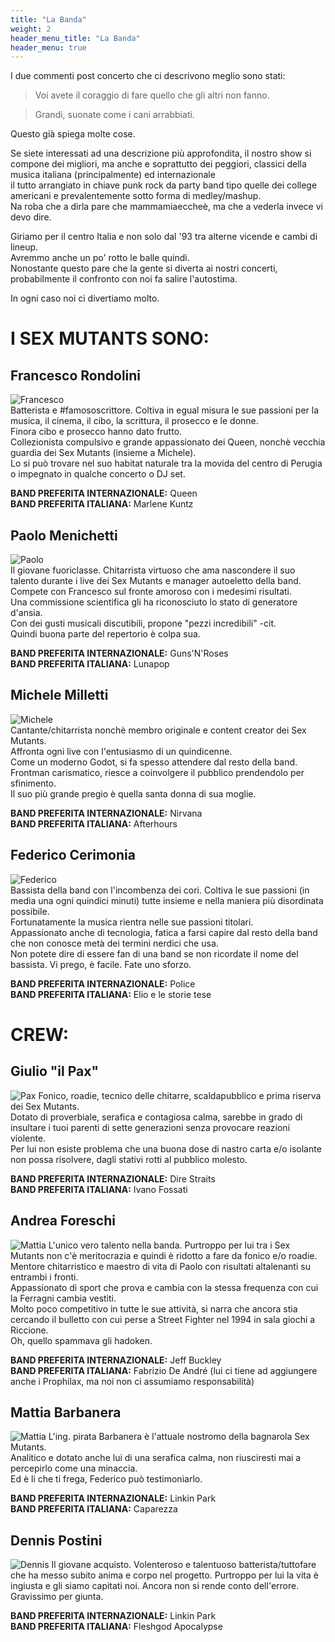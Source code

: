 ```yaml
---
title: "La Banda"
weight: 2
header_menu_title: "La Banda"
header_menu: true
---
```

I due commenti post concerto che ci descrivono meglio sono stati:  
  
>Voi avete il coraggio di fare quello che gli altri non fanno.  
  
>Grandi, suonate come i cani arrabbiati.  
  
Questo già spiega molte cose.  

Se siete interessati ad una descrizione più approfondita, il nostro show si compone dei migliori, ma anche e soprattutto dei peggiori, classici della musica italiana (principalmente) ed internazionale  
il tutto arrangiato in chiave punk rock da party band tipo quelle dei college americani e prevalentemente sotto forma di medley/mashup.  
Na roba che a dirla pare che mammamiaeccheè, ma che a vederla invece vi devo dire.  
  
Giriamo per il centro Italia e non solo dal '93 tra alterne vicende e cambi di lineup.  
Avremmo anche un po' rotto le balle quindi.  
Nonostante questo pare che la gente si diverta ai nostri concerti, probabilmente il confronto con noi fa salire l'autostima.  

In ogni caso noi ci divertiamo molto.

# I SEX MUTANTS SONO:

## Francesco Rondolini  

![Francesco](/rondo.png)  
Batterista e #famososcrittore. Coltiva in egual misura le sue passioni per la musica, il cinema, il cibo, la scrittura, il prosecco e le donne.  
Finora cibo e prosecco hanno dato frutto.  
Collezionista compulsivo e grande appassionato dei Queen, nonchè vecchia guardia dei Sex Mutants (insieme a Michele).  
Lo si può trovare nel suo habitat naturale tra la movida del centro di Perugia o impegnato in qualche concerto o DJ set.

**BAND PREFERITA INTERNAZIONALE:** Queen  
**BAND PREFERITA ITALIANA:** Marlene Kuntz  
  
## Paolo Menichetti  

![Paolo](/paolo.png)  
Il giovane fuoriclasse. Chitarrista virtuoso che ama nascondere il suo talento durante i live dei Sex Mutants e manager autoeletto della band.  
Compete con Francesco sul fronte amoroso con i medesimi risultati.  
Una commissione scientifica gli ha riconosciuto lo stato di generatore d'ansia.  
Con dei gusti musicali discutibili, propone "pezzi incredibili" -cit.  
Quindi buona parte del repertorio è colpa sua.
  
**BAND PREFERITA INTERNAZIONALE:** Guns'N'Roses  
**BAND PREFERITA ITALIANA:** Lunapop  
  
## Michele Milletti  

![Michele](/millo.png)  
Cantante/chitarrista nonchè membro originale e content creator dei Sex Mutants.  
Affronta ogni live con l'entusiasmo di un quindicenne.  
Come un moderno Godot, si fa spesso attendere dal resto della band.  
Frontman carismatico, riesce a coinvolgere il pubblico prendendolo per sfinimento.  
Il suo più grande pregio è quella santa donna di sua moglie.
  
**BAND PREFERITA INTERNAZIONALE:** Nirvana  
**BAND PREFERITA ITALIANA:** Afterhours  
  
## Federico Cerimonia  

![Federico](/cero.png)  
Bassista della band con l'incombenza dei cori. Coltiva le sue passioni (in media una ogni quindici minuti) tutte insieme e nella maniera più disordinata possibile.  
Fortunatamente la musica rientra nelle sue passioni titolari.  
Appassionato anche di tecnologia, fatica a farsi capire dal resto della band che non conosce metà dei termini nerdici che usa.  
Non potete dire di essere fan di una band se non ricordate il nome del bassista.
Vi prego, è facile.
Fate uno sforzo.

**BAND PREFERITA INTERNAZIONALE:** Police  
**BAND PREFERITA ITALIANA:** Elio e le storie tese  
  
# CREW:
  
## Giulio "il Pax"

![Pax](/pax.png) 
Fonico, roadie, tecnico delle chitarre, scaldapubblico e prima riserva dei Sex Mutants.  
Dotato di proverbiale, serafica e contagiosa calma, sarebbe in grado di insultare i tuoi parenti di sette generazioni senza provocare reazioni violente.  
Per lui non esiste problema che una buona dose di nastro carta e/o isolante non possa risolvere, dagli stativi rotti al pubblico molesto.

**BAND PREFERITA INTERNAZIONALE:** Dire Straits  
**BAND PREFERITA ITALIANA:** Ivano Fossati  
  
## Andrea Foreschi

![Mattia](/4esk.png)
L'unico vero talento nella banda. Purtroppo per lui tra i Sex Mutants non c'è meritocrazia e quindi è ridotto a fare da fonico e/o roadie.  
Mentore chitarristico e maestro di vita di Paolo con risultati altalenanti su entrambi i fronti.  
Appassionato di sport che prova e cambia con la stessa frequenza con cui la Ferragni cambia vestiti.  
Molto poco competitivo in tutte le sue attività, si narra che ancora stia cercando il bulletto con cui perse a Street Fighter nel 1994 in sala giochi a Riccione.  
Oh, quello spammava gli hadoken.  

**BAND PREFERITA INTERNAZIONALE:** Jeff Buckley  
**BAND PREFERITA ITALIANA:** Fabrizio De André (lui ci tiene ad aggiungere anche i Prophilax, ma noi non ci assumiamo responsabilità)
## Mattia Barbanera

![Mattia](/mattia.png)
L'ing. pirata Barbanera è l'attuale nostromo della bagnarola Sex Mutants.  
Analitico e dotato anche lui di una serafica calma, non riusciresti mai a percepirlo come una minaccia.  
Ed è li che ti frega, Federico può testimoniarlo.

**BAND PREFERITA INTERNAZIONALE:** Linkin Park  
**BAND PREFERITA ITALIANA:** Caparezza
## Dennis Postini

![Dennis](/dennis.png)
Il giovane acquisto. Volenteroso e talentuoso batterista/tuttofare che ha messo subito anima e corpo nel progetto.
Purtroppo per lui la vita è ingiusta e gli siamo capitati noi.
Ancora non si rende conto dell'errore.
Gravissimo per giunta.

**BAND PREFERITA INTERNAZIONALE:** Linkin Park  
**BAND PREFERITA ITALIANA:** Fleshgod Apocalypse